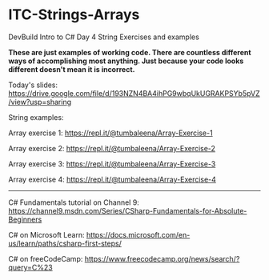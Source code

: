 # ITC-Strings-Arrays
DevBuild Intro to C# Day 4 String Exercises and examples



**These are just examples of working code. There are countless different ways of accomplishing most anything. Just because your code looks different doesn't mean it is incorrect.**



Today's slides: https://drive.google.com/file/d/193NZN4BA4ihPG9wbqUkUGRAKPSYb5pVZ/view?usp=sharing

String examples: 

Array exercise 1: https://repl.it/@tumbaleena/Array-Exercise-1

Array exercise 2: https://repl.it/@tumbaleena/Array-Exercise-2

Array exercise 3: https://repl.it/@tumbaleena/Array-Exercise-3

Array exercise 4: https://repl.it/@tumbaleena/Array-Exercise-4


------------------------------

C# Fundamentals tutorial on Channel 9: https://channel9.msdn.com/Series/CSharp-Fundamentals-for-Absolute-Beginners

C# on Microsoft Learn: https://docs.microsoft.com/en-us/learn/paths/csharp-first-steps/

C# on freeCodeCamp: https://www.freecodecamp.org/news/search/?query=C%23
